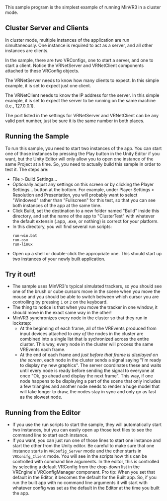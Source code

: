 
This sample program is the simplest example of running MinVR3 in a cluster mode.

## Cluster Server and Clients

In cluster mode, multiple instances of the application are run simultaneously.  One instance
is required to act as a server, and all other instances are clients.

In the sample, there are two VRConfigs, one to start a server, and one to start a client.
Notice the VRNetServer and VRNetClient components attached to these VRConfig objects.

The VRNetServer needs to know how many clients to expect.  In this simple example, it is set
to expect just one client.

The VRNetClient needs to know the IP address for the server.  In this simple example, it is
set to expect the server to be running on the same machine (i.e., 127.0.0.1).

The port listed in the settings for VRNetServer and VRNetClient can be any valid port number,
just be sure it is the same number in both places.


## Running the Sample

To run this sample, you need to start two instances of the app.  You can start one of those
instances by pressing the Play button in the Unity Editor if you want, but the Unity Editor
will only allow you to open one instance of the same Project at a time.  So, you need to
actually build this sample in order to test it.  The steps are:

- File > Build Settings...
- Optionally adjust any settings on this screen or by clicking the Player Settings... button 
  at the bottom.  For example, under Player Settings > Resolution and Presentation, you will
  probably want to select "Windowed" rather than "Fullscreen" for this test, so that you can
  see both instances of the app at the same time.
- Click Build, set the destination to a new folder named "Build" inside this directory, and
  set the name of the app to "ClusterTest" with whatever the default extensin (.app, .exe, or
  nothing) is correct for your platform.
- In this directory, you will find several run scripts:
    ```
    run-win.bat
    run-osx
    run-linux
    ```
- Open up a shell or double-click the appropriate one.  This should start up two instances
  of your newly built application.

## Try it out!

- The sample uses MinVR3's typical simulated trackers, so you should see one of the brush
  or cube cursors move in the scene when you move the mouse and you should be able to
  switch between which cursor you are controlling by pressing `1` or `2` on the keyboard.
- The thing to notice is that when you move the tracker in one window, it should move in
  the exact same way in the other!
- MinVR3 synchronizes every node in the cluster so that they run in lockstep:
  - At the beginning of each frame, all of the VREvents produced from input devices attached
    to *any of* the nodes in the cluster are combined into a single list that is sychronized
    across the entire cluster.  This way, every node in the cluster will process the same
    VREvents each frame.
  - At the end of each frame and *just before that frame is displayed on the screen*, each
    node in the cluster sends a signal saying "I'm ready to display my new graphics".  The
    server coordinates these and waits until every node is ready before sending the signal
    to everyone at once "Ok, go ahead and display the next frame".  This way, if one node
    happens to be displaying a part of the scene that only includes a few triangles and
    another node needs to render a huge model that will take longer to draw, the nodes stay
    in sync and only go as fast as the slowest node.

## Running from the Editor

- If you use the run scripts to start the sample, they will automatically start two instances,
  but you can easily open up those text files to see the command line to start each instance.
- If you want, you can just run one of those lines to start one instance and start the other
  from the Unity editor.  Be careful to make sure that one instance starts in
  `VRConfig_Server` mode and the other starts in `VRConifg_Client` mode.  You will see in
  the scripts how this can be controlled with command line arguments.  In the editor, this
  is controlled by selecting a default VRConfig from the drop-down list in the VREngine's
  VRConfigManager component.  Pro tip: When you set that default in the Editor, it becomes
  the default for the Built app.  So, if you run the built app with no command line arguments
  it will start with whatever config was set as the default in the Editor at the time you
  built the app.

